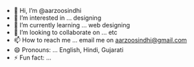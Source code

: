 - 👋 Hi, I’m @aarzoosindhi
- 👀 I’m interested in ... designing
- 🌱 I’m currently learning ... web designing
- 💞️ I’m looking to collaborate on ... etc
- 📫 How to reach me ... email me on aarzoosindhi@gmail.com
- 😄 Pronouns: ... English, Hindi, Gujarati
- ⚡ Fun fact: ...

<!---
aarzoosindhi/aarzoosindhi is a ✨ special ✨ repository because its `README.md` (this file) appears on your GitHub profile.
You can click the Preview link to take a look at your changes.
--->
